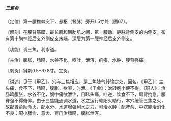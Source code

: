 ##### 三焦俞

〔定位〕第一腰椎棘突下，悬枢（督脉）旁开1.5寸处（图67）。

〔解剖〕在腰背筋膜，最长肌和髂肋肌之间，第一腰动、静脉背侧支的内侧支，布有第十胸神经后支外侧皮支末端，深层为第一腰神经后支外侧支。

〔功能〕调三焦，利水道。

〔主治〕腹胀，肠鸣，水谷不化，呕吐，泄泻，痢疾，水肿，腰背强痛。

〔刺灸〕斜刺0.5〜0.8寸。宜灸。

〔讲述〕见于《甲乙》。穴与三焦相应，是三焦脉气转输之处，因名。《甲乙》：主头痛，食不下，肠鸣，腹胀，欲呕，时泄。《千金》：治转胞小便不得。《铜人》：治肠鸣腹胀，水谷不化，腹中痛欲泄注，目眩头痛，吐逆，饮食不下，肩背拘急，腰脊强不得俯仰。由于三焦能通调水道，水之运行赖阳火助行，本穴统管三焦之火，故配肾俞助命火，配水分、水道增强利水之力，可治水肿；配脾俞、中脘能治消化不良；配小肠俞、意舍、肓门治肠鸣，腹胀泄泻。
